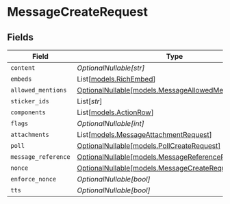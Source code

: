 # MessageCreateRequest


## Fields

| Field                                                                                                | Type                                                                                                 | Required                                                                                             | Description                                                                                          |
| ---------------------------------------------------------------------------------------------------- | ---------------------------------------------------------------------------------------------------- | ---------------------------------------------------------------------------------------------------- | ---------------------------------------------------------------------------------------------------- |
| `content`                                                                                            | *OptionalNullable[str]*                                                                              | :heavy_minus_sign:                                                                                   | N/A                                                                                                  |
| `embeds`                                                                                             | List[[models.RichEmbed](../models/richembed.md)]                                                     | :heavy_minus_sign:                                                                                   | N/A                                                                                                  |
| `allowed_mentions`                                                                                   | [OptionalNullable[models.MessageAllowedMentionsRequest]](../models/messageallowedmentionsrequest.md) | :heavy_minus_sign:                                                                                   | N/A                                                                                                  |
| `sticker_ids`                                                                                        | List[*str*]                                                                                          | :heavy_minus_sign:                                                                                   | N/A                                                                                                  |
| `components`                                                                                         | List[[models.ActionRow](../models/actionrow.md)]                                                     | :heavy_minus_sign:                                                                                   | N/A                                                                                                  |
| `flags`                                                                                              | *OptionalNullable[int]*                                                                              | :heavy_minus_sign:                                                                                   | N/A                                                                                                  |
| `attachments`                                                                                        | List[[models.MessageAttachmentRequest](../models/messageattachmentrequest.md)]                       | :heavy_minus_sign:                                                                                   | N/A                                                                                                  |
| `poll`                                                                                               | [OptionalNullable[models.PollCreateRequest]](../models/pollcreaterequest.md)                         | :heavy_minus_sign:                                                                                   | N/A                                                                                                  |
| `message_reference`                                                                                  | [OptionalNullable[models.MessageReferenceRequest]](../models/messagereferencerequest.md)             | :heavy_minus_sign:                                                                                   | N/A                                                                                                  |
| `nonce`                                                                                              | [OptionalNullable[models.MessageCreateRequestNonce]](../models/messagecreaterequestnonce.md)         | :heavy_minus_sign:                                                                                   | N/A                                                                                                  |
| `enforce_nonce`                                                                                      | *OptionalNullable[bool]*                                                                             | :heavy_minus_sign:                                                                                   | N/A                                                                                                  |
| `tts`                                                                                                | *OptionalNullable[bool]*                                                                             | :heavy_minus_sign:                                                                                   | N/A                                                                                                  |